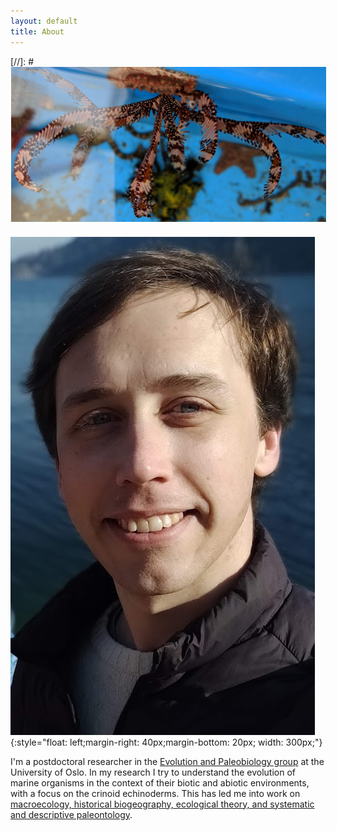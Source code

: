 ```yaml
---
layout: default
title: About
---
```



[//]: # <img src="/assets/img/iconometra.jpg"  style="clear:left: left;margin-left: 1px;margin-bottom: 7px; width: 800px;">

![tpf](/assets/img/me.jpg){:style="float: left;margin-right: 40px;margin-bottom: 20px; width: 300px;"}

I'm a postdoctoral researcher in the <a href="https://www.nhm.uio.no/english/research/groups/epa/">Evolution and Paleobiology group</a> at the University of Oslo. In my research I try to understand the evolution of marine organisms in the context of their biotic and abiotic environments, with a focus on the crinoid echinoderms. This has led me into work on <a href="https://www.jgsaulsbury.com/projects">macroecology, historical biogeography, ecological theory, and systematic and descriptive paleontology</a>.
